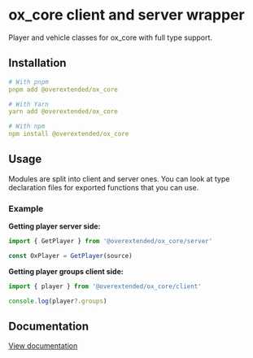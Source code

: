 # ox_core client and server wrapper

Player and vehicle classes for ox_core with full type support.

## Installation

```yaml
# With pnpm
pnpm add @overextended/ox_core

# With Yarn
yarn add @overextended/ox_core

# With npm
npm install @overextended/ox_core
```

## Usage
Modules are split into client and server ones.
You can look at type declaration files for exported functions that you can use.

### Example

**Getting player server side:**
```ts
import { GetPlayer } from '@overextended/ox_core/server'

const OxPlayer = GetPlayer(source)
```

**Getting player groups client side:**
```ts
import { player } from '@overextended/ox_core/client'

console.log(player?.groups)
```


## Documentation
[View documentation](https://overextended.github.io/docs/ox_core)
